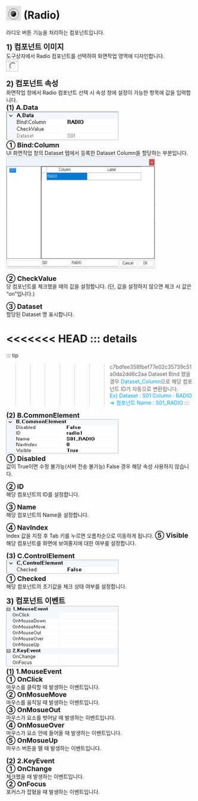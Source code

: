 # <img src="../../.vuepress/public/documentation/view-designer/Structure/Tool_Box/Radio.png" style="position: relative;top: 5px;" width="40" height="40"> (Radio)
라디오 버튼 기능을 처리하는 컴포넌트입니다.

<b style="font-size: 20px"> 1) 컴포넌트 이미지 </b> <br/>
도구상자에서 Radio 컴포넌트를 선택하여 화면작업 영역에 디자인합니다. <br/>
<img src="../../.vuepress/public/documentation/view-designer/Radio/Radio_Image.png" style="border: 1px solid #bbb;" width="30" height="30"> <br/>

<b style="font-size: 20px"> 2) 컴포넌트 속성 </b> <br/>
화면작업 창에서 Radio 컴포넌트 선택 시 속성 창에 설정이 가능한 항목에 값을 입력합니다. <br/>
<b style="font-size: 18px"> (1) A.Data </b> <br/>
<img src="../../.vuepress/public/documentation/view-designer/Radio/Radio_Data.png"  style="border: 1px solid #bbb;" width="300" height="75"/> <br/>
<b style="font-size: 18px"> ① Bind:Column </b> <br/>
UI 화면작업 창의 Dataset 탭에서 등록한 Dataset Column을 할당하는 부분입니다. <br/>
<img src="../../.vuepress/public/documentation/view-designer/Radio/Radio_Bind_Column.png"  width="400" height="300"/> 

<b style="font-size: 18px"> ② CheckValue </b> <br/>
당 컴포넌트를 체크했을 때의 값을 설정합니다. (단, 값을 설정하지 않으면 체크 시 값은 “on”입니다.)<br/>

<b style="font-size: 18px"> ③ Dataset </b> <br/>
할당된 Dataset 명 표시합니다. <br/>
<!-- Remark -->
<<<<<<< HEAD
::: details <Badge type="tip" text="Remark" vertical="middle" /> 
=======
::: tip <Badge type="tip" text="Remark" vertical="middle" /> 
>>>>>>> c7bdfee358fbef77e02c35739c51a0da2dd6c2aa
Dataset Bind 했을 경우 <span style="color: #00a4ff;">Dataset_Column</span>으로 해당 컴포넌트 ID가 자동으로 변환됩니다. <br/>
<span style="color: #00a4ff;">Ex) Dataset : S01     Column : RADIO  ⇒ 컴포넌트 Name : S01_RADIO </span>
:::
<!-- -->

<b style="font-size: 18px"> (2) B.CommonElement </b> <br/>
<img src="../../.vuepress/public/documentation/view-designer/Radio/Radio_CommonElement.png"  style="border: 1px solid #bbb;" width="300" height="90"/> <br/>
<b style="font-size: 18px"> ① Disabled </b> <br/>
값이 True이면 수정 불가능(서버 전송 불가능) False 경우 해당 속성 사용하지 않습니다. 

<b style="font-size: 18px"> ② ID </b> <br/>
해당 컴포넌트의 ID를 설정합니다.  

<b style="font-size: 18px"> ③ Name </b> <br/>
해당 컴포넌트의 Name을 설정합니다.

<b style="font-size: 18px"> ④ NavIndex </b> <br/>
Index 값을 지정 후 Tab 키를 누르면 오름차순으로 이동하게 됩니다.
<b style="font-size: 18px"> ⑤ Visible </b> <br/>
해당 컴포넌트를 화면에 보여줄지에 대한 여부를 설정합니다. 

<b style="font-size: 18px"> (3) C.ControlElement </b> <br/>
<img src="../../.vuepress/public/documentation/view-designer/Radio/Radio_ControlElement.png"  style="border: 1px solid #bbb;" width="300" height="35"/> <br/> 
<b style="font-size: 18px"> ① Checked </b> <br/>
해당 컴포넌트의 초기값을 체크 상태 여부를 설정합니다. 

<b style="font-size: 20px"> 3) 컴포넌트 이벤트 </b> <br/>
<img src="../../.vuepress/public/documentation/view-designer/Checkbox/Checkbox_Event.png"  style="border: 1px solid #bbb;" width="300" height="160"/> <br/> 
<b style="font-size: 18px"> (1) 1.MouseEvent </b> <br/>
<b style="font-size: 18px"> ① OnClick </b> <br/>
마우스를 클릭할 때 발생하는 이벤트입니다. <br/>
<b style="font-size: 18px"> ② OnMosueMove </b> <br/>
마우스를 움직일 때 발생하는 이벤트입니다. <br/>
<b style="font-size: 18px"> ③ OnMosueOut </b> <br/>
마우스가 요소를 벗어날 때 발생하는 이벤트입니다. <br/>
<b style="font-size: 18px"> ④ OnMosueOver </b> <br/>
마우스가 요소 안에 들어올 때 발생하는 이벤트입니다. <br/>
<b style="font-size: 18px"> ⑤ OnMosueUp </b> <br/>
마우스 버튼을 뗄 때 발생하는 이벤트입니다.

<b style="font-size: 18px"> (2) 2.KeyEvent </b> <br/>
<b style="font-size: 18px"> ① OnChange </b> <br/>
체크했을 때 발생하는 이벤트입니다. <br/>
<b style="font-size: 18px"> ② OnFocus </b> <br/>
포커스가 잡혔을 때 발생하는 이벤트입니다. <br/>
